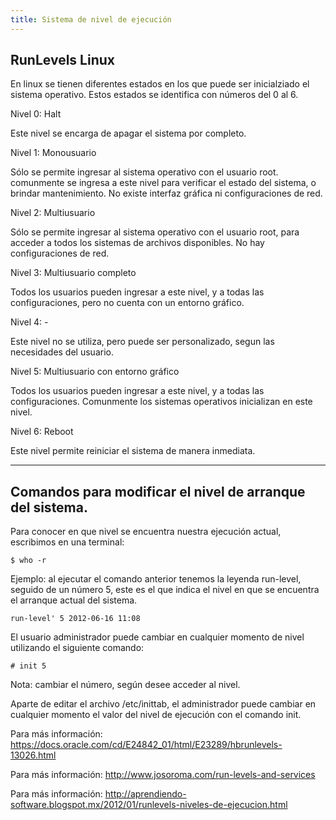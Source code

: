 ```yaml
---
title: Sistema de nivel de ejecución
---
```

## RunLevels Linux

En linux se tienen diferentes estados en los que puede ser inicialziado el sistema operativo.  Estos estados se identifica con números del 0 al 6. 

Nivel 0: Halt 

Este nivel se encarga de apagar el sistema por completo. 

Nivel 1: Monousuario 

Sólo se permite ingresar al sistema operativo con el usuario root. comunmente se ingresa a este nivel para verificar el estado del sistema, o brindar mantenimiento. No existe interfaz gráfica ni configuraciones de red. 

Nivel 2: Multiusuario

Sólo se permite ingresar al sistema operativo con el usuario root, para acceder a todos los sistemas de archivos disponibles. No hay configuraciones de red. 

Nivel 3: Multiusuario completo 

Todos los usuarios pueden ingresar a este nivel, y a todas las configuraciones, pero no cuenta con un entorno gráfico. 

Nivel 4: - 

Este nivel no se utiliza, pero puede ser personalizado, segun las necesidades del usuario. 

Nivel 5: Multiusuario con entorno gráfico

Todos los usuarios pueden ingresar a este nivel, y a todas las configuraciones. 
Comunmente los sistemas operativos inicializan en este nivel. 

Nivel 6: Reboot

Este nivel permite reiniciar el sistema de manera inmediata. 

---
Comandos para modificar el nivel de arranque del sistema.
---

Para conocer en que nivel se encuentra nuestra ejecución actual, escribimos en una terminal: 
```
$ who -r
```

Ejemplo: al ejecutar el comando anterior tenemos la leyenda run-level, seguido de un número 5, este es el que indica el nivel en que se encuentra el arranque actual del sistema.
```
run-level' 5 2012-06-16 11:08
```

El usuario administrador puede cambiar en cualquier momento de nivel utilizando el siguiente comando: 
```
# init 5
```
Nota: cambiar el número, según desee acceder al nivel. 

Aparte de editar el archivo /etc/inittab, el administrador puede cambiar en cualquier momento el valor del nivel de ejecución con el comando init.

Para más información: <a href='https://docs.oracle.com/cd/E24842_01/html/E23289/hbrunlevels-13026.html' target='_blank' rel='nofollow'>https://docs.oracle.com/cd/E24842_01/html/E23289/hbrunlevels-13026.html</a>

Para más información: <a href='http://www.josoroma.com/run-levels-and-services' target='_blank' rel='nofollow'>http://www.josoroma.com/run-levels-and-services</a>

Para más información: <a href='http://aprendiendo-software.blogspot.mx/2012/01/runlevels-niveles-de-ejecucion.html' target='_blank' rel='nofollow'>http://aprendiendo-software.blogspot.mx/2012/01/runlevels-niveles-de-ejecucion.html</a>

